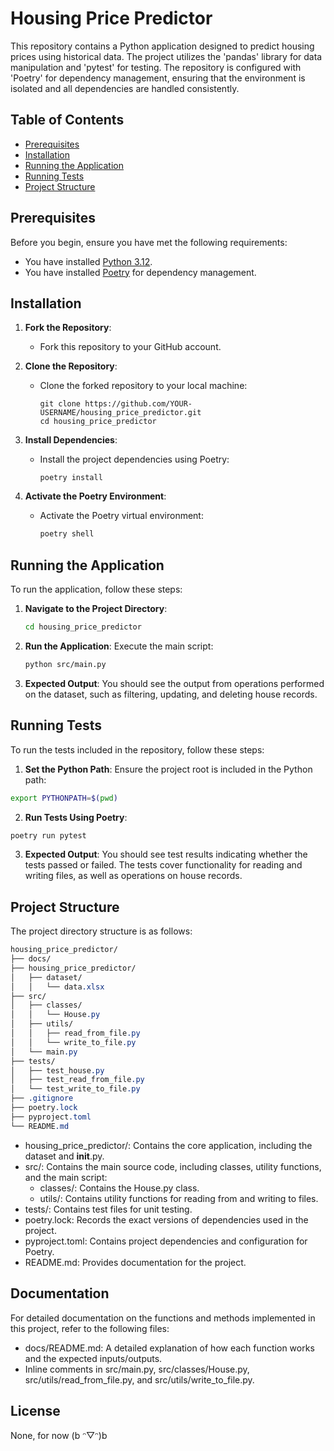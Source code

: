 # Housing Price Predictor

This repository contains a Python application designed to predict housing prices using historical data. The project utilizes the 'pandas' library for data manipulation and 'pytest' for testing. The repository is configured with 'Poetry' for dependency management, ensuring that the environment is isolated and all dependencies are handled consistently.

## Table of Contents

- [Prerequisites](#prerequisites)
- [Installation](#installation)
- [Running the Application](#running-the-application)
- [Running Tests](#running-tests)
- [Project Structure](#project-structure)

## Prerequisites

Before you begin, ensure you have met the following requirements:

- You have installed [Python 3.12](https://www.python.org/downloads/).
- You have installed [Poetry](https://python-poetry.org/docs/#installation) for dependency management.

## Installation

1. **Fork the Repository**:
   - Fork this repository to your GitHub account.

2. **Clone the Repository**:
   - Clone the forked repository to your local machine:
     ```
     git clone https://github.com/YOUR-USERNAME/housing_price_predictor.git
     cd housing_price_predictor
     ```

3. **Install Dependencies**:
   - Install the project dependencies using Poetry:
     ```
     poetry install
     ```

4. **Activate the Poetry Environment**:
   - Activate the Poetry virtual environment:
     ```sh
     poetry shell
     ```

## Running the Application

To run the application, follow these steps:

1. **Navigate to the Project Directory**:
   ```sh
   cd housing_price_predictor
   ```

2. **Run the Application**:
    Execute the main script:
    ```sh
    python src/main.py
    ```

3. **Expected Output**:
    You should see the output from operations performed on the dataset, such as filtering, updating, and deleting house records.

## Running Tests
To run the tests included in the repository, follow these steps:

1. **Set the Python Path**:
Ensure the project root is included in the Python path:
```sh
export PYTHONPATH=$(pwd)
```

2. **Run Tests Using Poetry**:
```sh
poetry run pytest
```

3. **Expected Output**:
You should see test results indicating whether the tests passed or failed. The tests cover functionality for reading and writing files, as well as operations on house records.


## Project Structure
The project directory structure is as follows:

```css
housing_price_predictor/
├── docs/
├── housing_price_predictor/
│   ├── dataset/
│   │   └── data.xlsx
├── src/
│   ├── classes/
│   │   └── House.py
│   ├── utils/
│   │   ├── read_from_file.py
│   │   └── write_to_file.py
│   └── main.py
├── tests/
│   ├── test_house.py
│   ├── test_read_from_file.py
│   └── test_write_to_file.py
├── .gitignore
├── poetry.lock
├── pyproject.toml
└── README.md
```
- housing_price_predictor/: Contains the core application, including the dataset and __init__.py.
- src/: Contains the main source code, including classes, utility functions, and the main script:
   - classes/: Contains the House.py class.
   - utils/: Contains utility functions for reading from and writing to files.  
- tests/: Contains test files for unit testing.
- poetry.lock: Records the exact versions of dependencies used in the project.
- pyproject.toml: Contains project dependencies and configuration for Poetry.
- README.md: Provides documentation for the project.

## Documentation
For detailed documentation on the functions and methods implemented in this project, refer to the following files:
- docs/README.md: A detailed explanation of how each function works and the expected inputs/outputs.
- Inline comments in src/main.py, src/classes/House.py, src/utils/read_from_file.py, and src/utils/write_to_file.py.

## License
None, for now (b ᵔ▽ᵔ)b